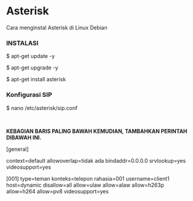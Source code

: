 # Asterisk
Cara menginstal Asterisk di Linux Debian

<h3>INSTALASI</h3>
<p>$ apt-get update -y</p>
<p>$ apt-get upgrade -y</p>
<p>$ apt-get install asterisk</p>
<h3>Konfigurasi SIP</h3>
<p>$ nano /etc/asterisk/sip.conf</p><br>
<p><b>KEBAGIAN BARIS PALING BAWAH KEMUDIAN, TAMBAHKAN PERINTAH DIBAWAH INI.</b></p>
<p>[general]</p>
context=default
allowoverlap=tidak ada
bindaddr=0.0.0.0
srvlookup=yes
videosupport=yes

[001]
type=teman
konteks=telepon
rahasia=001
username=client1
host=dynamic
disallow=all
allow=ulaw
allow=alaw
allow=h263p
allow=h264
allow=pv8
videosupport=yes

